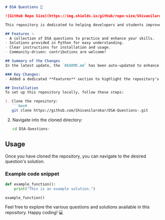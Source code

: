 ```markdown
# DSA Questions 🚀

![GitHub Repo Size](https://img.shields.io/github/repo-size/Shivanilarokar/DSA-Questions-) ![Contributors](https://img.shields.io/github/contributors/Shivanilarokar/DSA-Questions-) ![Issues](https://img.shields.io/github/issues/Shivanilarokar/DSA-Questions-)

This repository is dedicated to helping developers and students improve their skills in Data Structures and Algorithms (DSA) through a collection of curated questions and solutions.

## Features ✨
- A collection of DSA questions to practice and enhance your skills.
- Solutions provided in Python for easy understanding.
- Clear instructions for installation and usage.
- Community-driven: contributions are welcome!

## Summary of the Changes
In the latest update, the `README.md` has been auto-updated to enhance clarity and provide better instructions for users.

### Key Changes:
- Added a dedicated **Features** section to highlight the repository's offerings.

## Installation
To set up this repository locally, follow these steps:

1. Clone the repository:
   ```bash
   git clone https://github.com/Shivanilarokar/DSA-Questions-.git
   ```
2. Navigate into the cloned directory:
   ```bash
   cd DSA-Questions-
   ```

## Usage
Once you have cloned the repository, you can navigate to the desired question's solution.

### Example code snippet
```python
def example_function():
    print("This is an example solution.")

example_function()
```

Feel free to explore the various questions and solutions available in this repository. Happy coding! 💻
```
